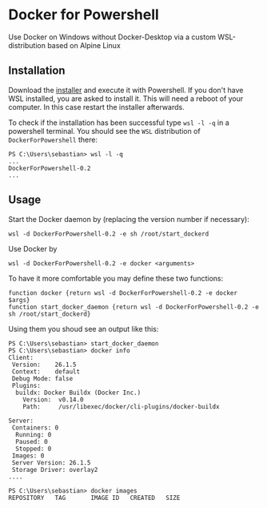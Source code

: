 # Docker for Powershell
Use Docker on Windows without Docker-Desktop via a custom WSL-distribution based on Alpine Linux

## Installation

Download the [installer](https://github.com/soehms/docker_for_powershell/releases/download/0.1/docker_for_powershell-0.2-installer.ps1) and execute it with Powershell. If you don't have WSL installed, you are asked to install it. This will need a reboot of your computer. In this case restart the installer afterwards.

To check if the installation has been successful type `wsl -l -q` in a powershell terminal.  You should see the `WSL` distribution of `DockerForPowershell` there:

```
PS C:\Users\sebastian> wsl -l -q
...
DockerForPowershell-0.2
...
```


## Usage

Start the Docker daemon by (replacing the version number if necessary):

```
wsl -d DockerForPowershell-0.2 -e sh /root/start_dockerd
```

Use Docker by

```
wsl -d DockerForPowershell-0.2 -e docker <arguments>
```

To have it more comfortable you may define these two functions:

```
function docker {return wsl -d DockerForPowershell-0.2 -e docker $args}
function start_docker_daemon {return wsl -d DockerForPowershell-0.2 -e sh /root/start_dockerd}
```

Using them you shoud see an output like this:

```
PS C:\Users\sebastian> start_docker_daemon
PS C:\Users\sebastian> docker info
Client:
 Version:    26.1.5
 Context:    default
 Debug Mode: false
 Plugins:
  buildx: Docker Buildx (Docker Inc.)
    Version:  v0.14.0
    Path:     /usr/libexec/docker/cli-plugins/docker-buildx

Server:
 Containers: 0
  Running: 0
  Paused: 0
  Stopped: 0
 Images: 0
 Server Version: 26.1.5
 Storage Driver: overlay2
....

PS C:\Users\sebastian> docker images
REPOSITORY   TAG       IMAGE ID   CREATED   SIZE
```
